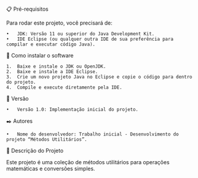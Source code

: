 📋 Pré-requisitos

Para rodar este projeto, você precisará de:

	•	JDK: Versão 11 ou superior do Java Development Kit.
	•	IDE Eclipse (ou qualquer outra IDE de sua preferência para compilar e executar código Java).

🔧 Como instalar o software

	1.	Baixe e instale o JDK ou OpenJDK.
	2.	Baixe e instale a IDE Eclipse.
	3.	Crie um novo projeto Java no Eclipse e copie o código para dentro do projeto.
	4.	Compile e execute diretamente pela IDE.

📌 Versão

	•	Versão 1.0: Implementação inicial do projeto.

✒️ Autores

	•	Nome do desenvolvedor: Trabalho inicial - Desenvolvimento do projeto “Métodos Utilitários”.

📝 Descrição do Projeto

Este projeto é uma coleção de métodos utilitários para operações matemáticas e conversões simples.
